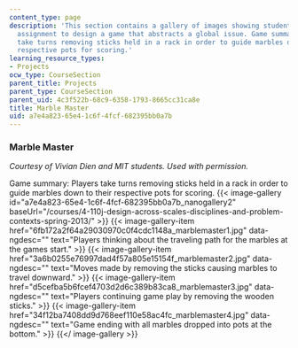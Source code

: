 ```yaml
---
content_type: page
description: 'This section contains a gallery of images showing student work for an
  assignment to design a game that abstracts a global issue. Game summary: Players
  take turns removing sticks held in a rack in order to guide marbles down to their
  respective pots for scoring.'
learning_resource_types:
- Projects
ocw_type: CourseSection
parent_title: Projects
parent_type: CourseSection
parent_uid: 4c3f522b-68c9-6358-1793-8665cc31ca8e
title: Marble Master
uid: a7e4a823-65e4-1c6f-4fcf-682395bb0a7b
---
```


### Marble Master

_Courtesy of Vivian Dien and MIT students. Used with permission._

Game summary: Players take turns removing sticks held in a rack in order to guide marbles down to their respective pots for scoring.
{{< image-gallery id="a7e4a823-65e4-1c6f-4fcf-682395bb0a7b_nanogallery2" baseUrl="/courses/4-110j-design-across-scales-disciplines-and-problem-contexts-spring-2013/" >}}
{{< image-gallery-item href="6fb172a2f64a29030970c0f4cdc1148a_marblemaster1.jpg" data-ngdesc="" text="Players thinking about the traveling path for the marbles at the games start." >}}
{{< image-gallery-item href="3a6b0255e76997dad4f57a805e15154f_marblemaster2.jpg" data-ngdesc="" text="Moves made by removing the sticks causing marbles to travel downward." >}}
{{< image-gallery-item href="d5cefba5b6fcef4703d2d6c389b83ca8_marblemaster3.jpg" data-ngdesc="" text="Players continuing game play by removing the wooden sticks." >}}
{{< image-gallery-item href="34f12ba7408dd9d768eef110e58ac4fc_marblemaster4.jpg" data-ngdesc="" text="Game ending with all marbles dropped into pots at the bottom." >}}
{{</ image-gallery >}}